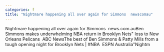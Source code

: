 ```yaml
---
categories: f
title: "Nightmare happening all over again for Simmons  newscomau"
---
```

Nightmare happening all over again for Simmons&nbsp;&nbsp;news.com.auBen Simmons makes underwhelming NBA return in Brooklyn Nets" loss to New Orleans Pelicans&nbsp;&nbsp;ABC NewsThe best of Ben Simmons & Patty Mills from a tough opening night for Brooklyn Nets | #NBA&nbsp;&nbsp;ESPN Australia"Nightm